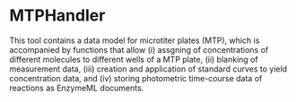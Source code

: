 # MTPHandler

This tool contains a data model for microtiter plates (MTP), which is accompanied by functions that allow (i) assgning of concentrations of different molecules to different wells of a MTP plate, (ii) blanking of measurement data, (iii) creation and application of standard curves to yield concentration data, and (iv) storing photometric time-course data of reactions as EnzymeML documents.



